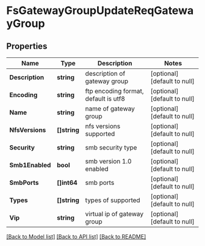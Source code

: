# FsGatewayGroupUpdateReqGatewayGroup

## Properties
Name | Type | Description | Notes
------------ | ------------- | ------------- | -------------
**Description** | **string** | description of gateway group | [optional] [default to null]
**Encoding** | **string** | ftp encoding format, default is utf8 | [optional] [default to null]
**Name** | **string** | name of gateway group | [optional] [default to null]
**NfsVersions** | **[]string** | nfs versions supported | [optional] [default to null]
**Security** | **string** | smb security type | [optional] [default to null]
**Smb1Enabled** | **bool** | smb version 1.0 enabled | [optional] [default to null]
**SmbPorts** | **[]int64** | smb ports | [optional] [default to null]
**Types** | **[]string** | types of supported | [optional] [default to null]
**Vip** | **string** | virtual ip of gateway group | [optional] [default to null]

[[Back to Model list]](../README.md#documentation-for-models) [[Back to API list]](../README.md#documentation-for-api-endpoints) [[Back to README]](../README.md)


